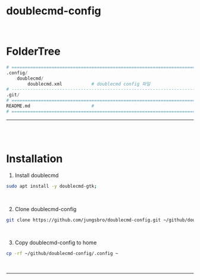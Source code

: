 # **doublecmd-config**
<br>

# **FolderTree**
```python
# ==============================================================================
.config/
    doublecmd/
        doublecmd.xml           # doublecmd config 파일
# ------------------------------------------------------------------------------
.git/
# ==============================================================================
README.md                       #
# ==============================================================================
```
---
<br><br>


# **Installation**
1. Install doublecmd
```bash
sudo apt install -y doublecmd-gtk;
```
<br>


2. Clone doublecmd-config
```bash
git clone https://github.com/jungsbro/doublecmd-config.git ~/github/doublecmd-config
```
<br>


3. Copy doublecmd-config to home
```bash
cp -rf ~/github/doublecmd-config/.config ~
```
<br>


---
<br><br>
